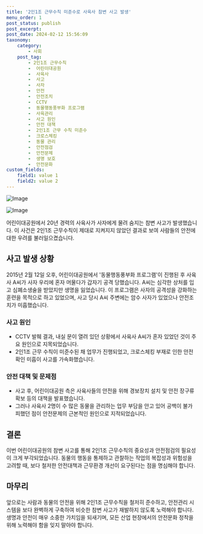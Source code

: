 ```yaml
---
title: '2인1조 근무수칙 미준수로 사육사 참변 사고 발생'
menu_order: 1
post_status: publish
post_excerpt: 
post_date: 2024-02-12 15:56:09
taxonomy:
    category:
        - 사회
    post_tag:
        - 2인1조 근무수칙
        -  어린이대공원
        -  사육사
        -  사고
        -  사자
        -  안전
        -  안전조치
        -  CCTV
        -  동물행동풍부화 프로그램
        -  사육관리
        -  사고 원인
        -  안전 대책
        -  2인1조 근무 수칙 미준수
        -  크로스체킹
        -  동물 관리
        -  안전점검
        -  안전문제
        -  생명 보호
        -  안전문화
custom_fields:
    field1: value 1
    field2: value 2
---
```


![Image](https://imgnews.pstatic.net/image/018/2024/02/12/0005671500_001_20240212000401061.jpg?type=w647)

![Image](https://imgnews.pstatic.net/image/018/2024/02/12/0005671500_002_20240212000401089.jpg?type=w647)

어린이대공원에서 20년 경력의 사육사가 사자에게 물려 숨지는 참변 사고가 발생했습니다. 이 사건은 2인1조 근무수칙이 제대로 지켜지지 않았던 결과로 보여 사람들의 안전에 대한 우려를 불러일으켰습니다. 
## 사고 발생 상황
2015년 2월 12일 오후, 어린이대공원에서 '동물행동풍부화 프로그램'이 진행된 후 사육사 A씨가 사자 우리에 혼자 머물다가 갑자기 공격 당했습니다. A씨는 심각한 상처를 입고 심폐소생술을 받았지만 생명을 잃었습니다. 이 프로그램은 사자의 공격성을 강화하는 훈련을 목적으로 하고 있었으며, 사고 당시 A씨 주변에는 암수 사자가 있었으나 안전조치가 미흡했습니다.
### 사고 원인
- CCTV 발췌 결과, 내실 문이 열려 있던 상황에서 사육사 A씨가 혼자 있었던 것이 주요 원인으로 지목되었습니다.
- 2인1조 근무 수칙이 미준수된 채 업무가 진행되었고, 크로스체킹 부재로 인한 안전 확인 미흡이 사고를 가속화했습니다.
### 안전 대책 및 문제점
- 사고 후, 어린이대공원 측은 사육사들의 안전을 위해 경보장치 설치 및 안전 장구류 확보 등의 대책을 발표했습니다.
- 그러나 사육사 2명이 수 많은 동물을 관리하는 업무 부담을 안고 있어 공백이 불가피했던 점이 안전문제의 근본적인 원인으로 지적되었습니다.
## 결론
이번 어린이대공원의 참변 사고를 통해 2인1조 근무수칙의 중요성과 안전점검의 필요성이 크게 부각되었습니다. 동물의 행동을 통제하고 관찰하는 작업의 복잡성과 위험성을 고려할 때, 보다 철저한 안전대책과 근무환경 개선이 요구된다는 점을 명심해야 합니다.
## 마무리
앞으로는 사람과 동물의 안전을 위해 2인1조 근무수칙을 철저히 준수하고, 안전관리 시스템을 보다 완벽하게 구축하여 비슷한 참변 사고가 재발하지 않도록 노력해야 합니다. 생명과 안전이 매우 소중한 가치임을 되새기며, 모든 산업 현장에서의 안전문화 정착을 위해 노력해야 함을 잊지 말아야 합니다.
